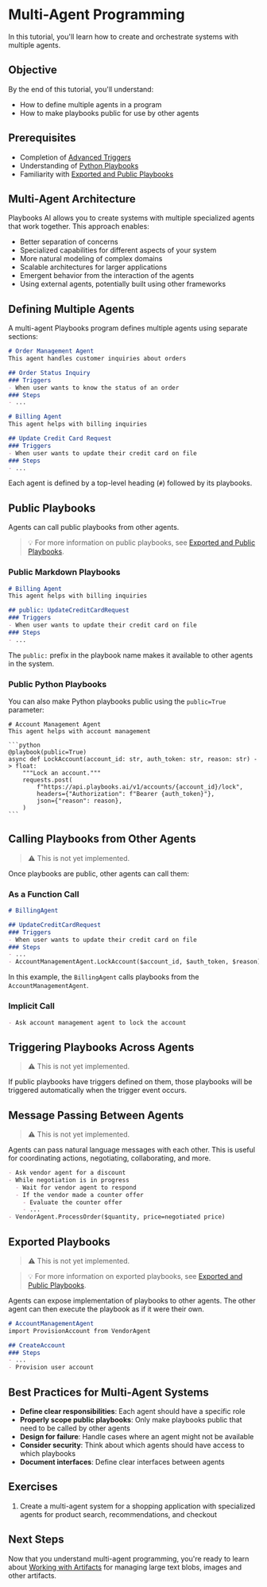 # Multi-Agent Programming

In this tutorial, you'll learn how to create and orchestrate systems with multiple agents.

## Objective

By the end of this tutorial, you'll understand:

- How to define multiple agents in a program
- How to make playbooks public for use by other agents

## Prerequisites

- Completion of [Advanced Triggers](../tutorials/triggers-advanced.md)
- Understanding of [Python Playbooks](../playbook-types/python-playbooks.md)
- Familiarity with [Exported and Public Playbooks](../multi-agent-systems/exported-and-public-playbooks.md)

## Multi-Agent Architecture

Playbooks AI allows you to create systems with multiple specialized agents that work together. This approach enables:

- Better separation of concerns
- Specialized capabilities for different aspects of your system
- More natural modeling of complex domains
- Scalable architectures for larger applications
- Emergent behavior from the interaction of the agents
- Using external agents, potentially built using other frameworks

## Defining Multiple Agents

A multi-agent Playbooks program defines multiple agents using separate sections:

```markdown
# Order Management Agent
This agent handles customer inquiries about orders

## Order Status Inquiry
### Triggers
- When user wants to know the status of an order
### Steps
- ...

# Billing Agent
This agent helps with billing inquiries

## Update Credit Card Request
### Triggers
- When user wants to update their credit card on file
### Steps
- ...
```

Each agent is defined by a top-level heading (`#`) followed by its playbooks.

## Public Playbooks

Agents can call public playbooks from other agents.

>:bulb: For more information on public playbooks, see [Exported and Public Playbooks](../multi-agent-systems/exported-and-public-playbooks.md).

### Public Markdown Playbooks

```markdown
# Billing Agent
This agent helps with billing inquiries

## public: UpdateCreditCardRequest
### Triggers
- When user wants to update their credit card on file
### Steps
- ...
```

The `public:` prefix in the playbook name makes it available to other agents in the system.

### Public Python Playbooks

You can also make Python playbooks public using the `public=True` parameter:

````
# Account Management Agent
This agent helps with account management

```python
@playbook(public=True)
async def LockAccount(account_id: str, auth_token: str, reason: str) -> float:
    """Lock an account."""
    requests.post(
        f"https://api.playbooks.ai/v1/accounts/{account_id}/lock",
        headers={"Authorization": f"Bearer {auth_token}"},
        json={"reason": reason},
    )
```
````

## Calling Playbooks from Other Agents

>:warning: This is not yet implemented.

Once playbooks are public, other agents can call them:

### As a Function Call

```markdown
# BillingAgent

## UpdateCreditCardRequest
### Triggers
- When user wants to update their credit card on file
### Steps
- ...
- AccountManagementAgent.LockAccount($account_id, $auth_token, $reason)
```

In this example, the `BillingAgent` calls playbooks from the `AccountManagementAgent`.

### Implicit Call

```markdown
- Ask account management agent to lock the account
```

## Triggering Playbooks Across Agents

>:warning: This is not yet implemented.

If public playbooks have triggers defined on them, those playbooks will be triggered automatically when the trigger event occurs.

## Message Passing Between Agents

>:warning: This is not yet implemented.

Agents can pass natural language messages with each other. This is useful for coordinating actions, negotiating, collaborating, and more.

```markdown
- Ask vendor agent for a discount
- While negotiation is in progress
  - Wait for vendor agent to respond
  - If the vendor made a counter offer
    - Evaluate the counter offer
    - ...
- VendorAgent.ProcessOrder($quantity, price=negotiated price)
```

## Exported Playbooks

>:warning: This is not yet implemented.

>:bulb: For more information on exported playbooks, see [Exported and Public Playbooks](../multi-agent-systems/exported-and-public-playbooks.md).

Agents can expose implementation of playbooks to other agents. The other agent can then execute the playbook as if it were their own.

```markdown
# AccountManagementAgent
import ProvisionAccount from VendorAgent

## CreateAccount
### Steps
- ...
- Provision user account
```

## Best Practices for Multi-Agent Systems

- **Define clear responsibilities**: Each agent should have a specific role
- **Properly scope public playbooks**: Only make playbooks public that need to be called by other agents
- **Design for failure**: Handle cases where an agent might not be available
- **Consider security**: Think about which agents should have access to which playbooks
- **Document interfaces**: Define clear interfaces between agents

## Exercises

1. Create a multi-agent system for a shopping application with specialized agents for product search, recommendations, and checkout

## Next Steps

Now that you understand multi-agent programming, you're ready to learn about [Working with Artifacts](working-with-artifacts.md) for managing large text blobs, images and other artifacts.